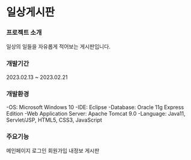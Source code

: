 # 일상게시판
### 프로젝트 소개
일상의 일들을 자유롭게 적어보는 게시판입니다.
### 개발기간
2023.02.13 ~ 2023.02.21
### 개발환경
-OS: Microsoft Windows 10
-IDE: Eclipse
-Database: Oracle 11g Express Edition
-Web Application Server: Apache Tomcat 9.0
-Language: Java11, Servlet/JSP, HTML5, CSS3, JavaScript
### 주요기능
메인페이지
로그인
회원가입
내정보
게시판
